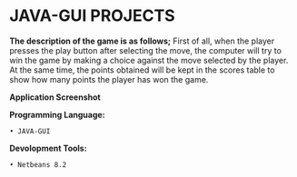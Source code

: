# JAVA-GUI PROJECTS
 
**The description of the game is as follows;**
First of all, when the player presses the play button after selecting the move, the computer will try to win the game by making a choice against the move selected by the player. At the same time, the points obtained will be kept in the scores table to show how many points the player has won the game.

**Application Screenshot**


**Programming Language:**
```
• JAVA-GUI
```

**Devolopment Tools:**
```
• Netbeans 8.2 
```

